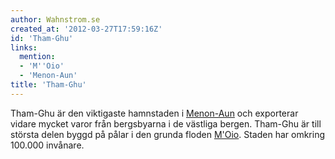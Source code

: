 ```yaml
---
author: Wahnstrom.se
created_at: '2012-03-27T17:59:16Z'
id: 'Tham-Ghu'
links:
  mention:
  - 'M''Oio'
  - 'Menon-Aun'
title: 'Tham-Ghu'
---
```


Tham-Ghu är den viktigaste hamnstaden i [Menon-Aun] och exporterar vidare mycket varor från
bergsbyarna i de västliga bergen. Tham-Ghu är till största delen byggd på pålar i den grunda floden
[M'Oio]. Staden har omkring 100.000 invånare.

  [Menon-Aun]: Menon-Aun
  [M'Oio]: MOio